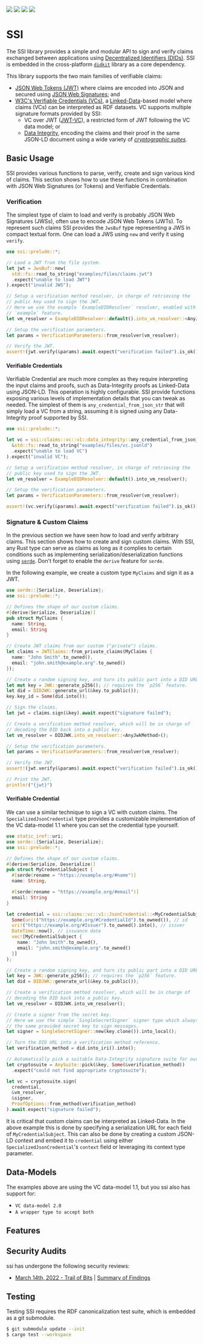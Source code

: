 [![](https://img.shields.io/github/actions/workflow/status/spruceid/ssi/build.yml?branch=main)](https://github.com/spruceid/ssi/actions?query=workflow%3Aci+branch%3Amain)
[![](https://img.shields.io/badge/Rust-v1.66.0-orange)](https://www.rust-lang.org/)
[![](https://img.shields.io/badge/License-Apache--2.0-green)](https://github.com/spruceid/didkit/blob/main/LICENSE)
[![](https://img.shields.io/twitter/follow/spruceid?label=Follow&style=social)](https://twitter.com/spruceid)

# SSI

<!-- cargo-rdme start -->

The SSI library provides a simple and modular API to sign and verify claims
exchanged between applications using
[Decentralized Identifiers (DIDs)][dids]. SSI is embedded in the
cross-platform [`didkit`][didkit] library as a core dependency.

This library supports the two main families of verifiable claims:
- [JSON Web Tokens (JWT)][jwt] where claims are encoded into JSON and
  secured using [JSON Web Signatures][jws]; and
- [W3C's Verifiable Credentials (VCs)][vc-data-model], a
  [Linked-Data][linked-data]-based model where claims (VCs) can be
  interpreted as RDF datasets. VC supports multiple signature formats
  provided by SSI:
  - VC over JWT ([JWT-VC][jwt-vc]), a restricted form of JWT following the
    VC data model; or
  - [Data Integrity][data-integrity], encoding the claims and their proof
    in the same JSON-LD document using a wide variety of
    [*cryptographic suites*][cryptosuite].

[dids]: <https://www.w3.org/TR/did-core/>
[didkit]: <https://github.com/spruceid/didkit>
[vc-data-model]: <https://www.w3.org/TR/vc-data-model/>
[linked-data]: <https://www.w3.org/DesignIssues/LinkedData.html>
[jwt]: <https://www.rfc-editor.org/rfc/rfc7519>
[jws]: <https://www.rfc-editor.org/rfc/rfc7515>
[jwt-vc]: <https://www.w3.org/TR/vc-data-model/#json-web-token>
[data-integrity]: <https://www.w3.org/TR/vc-data-integrity/>
[cryptosuite]: <https://www.w3.org/TR/vc-data-integrity/#dfn-cryptosuite>

## Basic Usage

SSI provides various functions to parse, verify, create and sign various
kind of claims. This section shows how to use these functions in combination
with JSON Web Signatures (or Tokens) and Verifiable Credentials.

### Verification

The simplest type of claim to load and verify is probably JSON Web
Signatures (JWSs), often use to encode JSON Web Tokens (JWTs). To represent
such claims SSI provides the `JwsBuf` type representing a JWS
in compact textual form. One can load a JWS using `new` and verify
it using `verify`.


```rust
use ssi::prelude::*;

// Load a JWT from the file system.
let jwt = JwsBuf::new(
  std::fs::read_to_string("examples/files/claims.jwt")
  .expect("unable to load JWT")
).expect("invalid JWS");

// Setup a verification method resolver, in charge of retrieving the
// public key used to sign the JWT.
// Here we use the example `ExampleDIDResolver` resolver, enabled with the
// `example` feature.
let vm_resolver = ExampleDIDResolver::default().into_vm_resolver::<AnyJwkMethod>();

// Setup the verification parameters.
let params = VerificationParameters::from_resolver(vm_resolver);

// Verify the JWT.
assert!(jwt.verify(&params).await.expect("verification failed").is_ok())
```

#### Verifiable Credentials

Verifiable Credential are much more complex as they require interpreting
the input claims and proofs, such as Data-Integrity proofs as Linked-Data
using JSON-LD. This operation is highly configurable. SSI provide
functions exposing various levels of implementation details that you can
tweak as needed. The simplest of them is `any_credential_from_json_str`
that will simply load a VC from a string, assuming it is signed using
any Data-Integrity proof supported by SSI.


```rust
use ssi::prelude::*;

let vc = ssi::claims::vc::v1::data_integrity::any_credential_from_json_str(
  &std::fs::read_to_string("examples/files/vc.jsonld")
  .expect("unable to load VC")
).expect("invalid VC");

// Setup a verification method resolver, in charge of retrieving the
// public key used to sign the JWT.
let vm_resolver = ExampleDIDResolver::default().into_vm_resolver();

// Setup the verification parameters.
let params = VerificationParameters::from_resolver(vm_resolver);

assert!(vc.verify(&params).await.expect("verification failed").is_ok());
```

### Signature & Custom Claims

In the previous section we have seen how to load and verify arbitrary
claims. This section shows how to create and sign custom claims.
With SSI, any Rust type can serve as claims as long as it complies to
certain conditions such as implementing serialization/deserialization
functions using [`serde`](https://crates.io/crates/serde).
Don't forget to enable the `derive` feature for `serde`.

In the following example, we create a custom type `MyClaims` and sign it
as a JWT.

```rust
use serde::{Serialize, Deserialize};
use ssi::prelude::*;

// Defines the shape of our custom claims.
#[derive(Serialize, Deserialize)]
pub struct MyClaims {
  name: String,
  email: String
}

// Create JWT claims from our custom ("private") claims.
let claims = JWTClaims::from_private_claims(MyClaims {
  name: "John Smith".to_owned(),
  email: "john.smith@example.org".to_owned()
});

// Create a random signing key, and turn its public part into a DID URL.
let mut key = JWK::generate_p256(); // requires the `p256` feature.
let did = DIDJWK::generate_url(&key.to_public());
key.key_id = Some(did.into());

// Sign the claims.
let jwt = claims.sign(&key).await.expect("signature failed");

// Create a verification method resolver, which will be in charge of
// decoding the DID back into a public key.
let vm_resolver = DIDJWK.into_vm_resolver::<AnyJwkMethod>();

// Setup the verification parameters.
let params = VerificationParameters::from_resolver(vm_resolver);

// Verify the JWT.
assert!(jwt.verify(&params).await.expect("verification failed").is_ok());

// Print the JWT.
println!("{jwt}")
```

#### Verifiable Credential

We can use a similar technique to sign a VC with custom claims.
The `SpecializedJsonCredential` type provides a customizable
implementation of the VC data-model 1.1 where you can set the credential type
yourself.


```rust
use static_iref::uri;
use serde::{Serialize, Deserialize};
use ssi::prelude::*;

// Defines the shape of our custom claims.
#[derive(Serialize, Deserialize)]
pub struct MyCredentialSubject {
  #[serde(rename = "https://example.org/#name")]
  name: String,

  #[serde(rename = "https://example.org/#email")]
  email: String
}

let credential = ssi::claims::vc::v1::JsonCredential::<MyCredentialSubject>::new(
  Some(uri!("https://example.org/#CredentialId").to_owned()), // id
  uri!("https://example.org/#Issuer").to_owned().into(), // issuer
  DateTime::now(), // issuance date
  vec![MyCredentialSubject {
    name: "John Smith".to_owned(),
    email: "john.smith@example.org".to_owned()
  }]
);

// Create a random signing key, and turn its public part into a DID URL.
let key = JWK::generate_p256(); // requires the `p256` feature.
let did = DIDJWK::generate_url(&key.to_public());

// Create a verification method resolver, which will be in charge of
// decoding the DID back into a public key.
let vm_resolver = DIDJWK.into_vm_resolver();

// Create a signer from the secret key.
// Here we use the simple `SingleSecretSigner` signer type which always uses
// the same provided secret key to sign messages.
let signer = SingleSecretSigner::new(key.clone()).into_local();

// Turn the DID URL into a verification method reference.
let verification_method = did.into_iri().into();

// Automatically pick a suitable Data-Integrity signature suite for our key.
let cryptosuite = AnySuite::pick(&key, Some(&verification_method))
  .expect("could not find appropriate cryptosuite");

let vc = cryptosuite.sign(
  credential,
  &vm_resolver,
  &signer,
  ProofOptions::from_method(verification_method)
).await.expect("signature failed");
```
 
It is critical that custom claims can be interpreted as Linked-Data. In
the above example this is done by specifying a serialization URL for each
field of `MyCredentialSubject`. This can also be done by creating a custom
JSON-LD context and embed it to `credential` using either
`SpecializedJsonCredential`'s `context` field or leveraging its context type
parameter.


## Data-Models

The examples above are using the VC data-model 1.1, but you ssi also has support for:
- `VC data-model 2.0`
- `A wrapper type to accept both`


## Features

<!-- cargo-rdme end -->

## Security Audits

ssi has undergone the following security reviews:
- [March 14th, 2022 - Trail of Bits](https://github.com/trailofbits/publications/blob/master/reviews/SpruceID.pdf) | [Summary of Findings](https://blog.spruceid.com/spruce-completes-first-security-audit-from-trail-of-bits/)

## Testing

Testing SSI requires the RDF canonicalization test suite, which is embedded as
a git submodule.

```sh
$ git submodule update --init
$ cargo test --workspace
```

